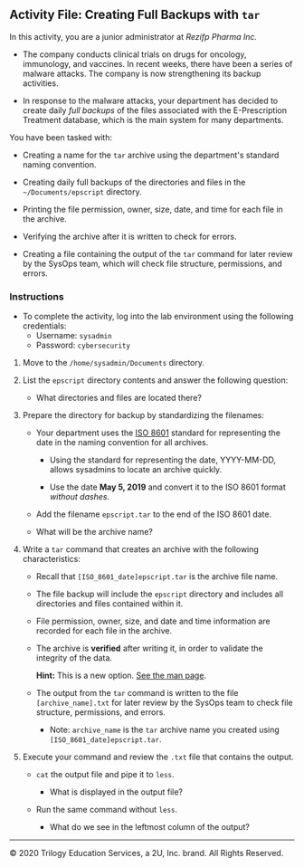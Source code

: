 ## Activity File: Creating Full Backups with `tar`

In this activity, you are a junior administrator at *Rezifp Pharma Inc.*  

- The company conducts clinical trials on drugs for oncology, immunology, and vaccines.  In recent weeks, there have been a series of malware attacks. The company is now strengthening its backup activities.   

- In response to the malware attacks, your department has decided to create daily *full backups* of the files associated with the E-Prescription Treatment database, which is the main system for many departments. 

You have been tasked with:

- Creating a name for the `tar` archive using the department's standard naming convention.
 
- Creating daily full backups of the directories and files in the `~/Documents/epscript` directory.

- Printing the file permission, owner, size, date, and time for each file in the archive.
 
- Verifying the archive after it is written to check for errors.

- Creating a file containing the output of the `tar` command for later review by the SysOps team, which will check file structure, permissions, and errors.

### Instructions

- To complete the activity, log into the lab environment using the following credentials:  
    - Username: `sysadmin` 
    - Password: `cybersecurity`

1. Move to the `/home/sysadmin/Documents` directory.

2. List the `epscript` directory contents and answer the following question:

    - What directories and files are located there? 

3. Prepare the directory for backup by standardizing the filenames:

    - Your department uses the [ISO 8601](https://www.cl.cam.ac.uk/~mgk25/iso-time.html) standard for representing the date in the naming convention for all archives.    
        
        - Using the standard for representing the date, YYYY-MM-DD, allows sysadmins to locate an archive quickly.

        - Use the date **May 5, 2019** and convert it to the ISO 8601 format *without dashes*.

    - Add the filename `epscript.tar` to the end of the ISO 8601 date.

    - What will be the archive name?

4.  Write a `tar` command that creates an archive with the following characteristics:

    - Recall that `[ISO_8601_date]epscript.tar` is the archive file name.

    - The file backup will include the `epscript` directory and includes all directories and files contained within it.

    - File permission, owner, size, and date and time information are recorded for each file in the archive.

    - The archive is **verified** after writing it, in order to validate the integrity of the data.

        **Hint:** This is a new option. [See the man page](http://man7.org/linux/man-pages/man1/tar.1.html).

    - The output from the `tar` command is written to the file `[archive_name].txt` for later review by the SysOps team to check file structure, permissions, and errors.

        - Note: `archive_name` is the `tar` archive name you created using `[ISO_8601_date]epscript.tar`.

5.  Execute your command and review the `.txt` file that contains the output.

    - `cat` the output file and pipe it to `less`.

      - What is displayed in the output file?

    - Run the same command without `less`.

      - What do we see in the leftmost column of the output?


---

© 2020 Trilogy Education Services, a 2U, Inc. brand. All Rights Reserved.  